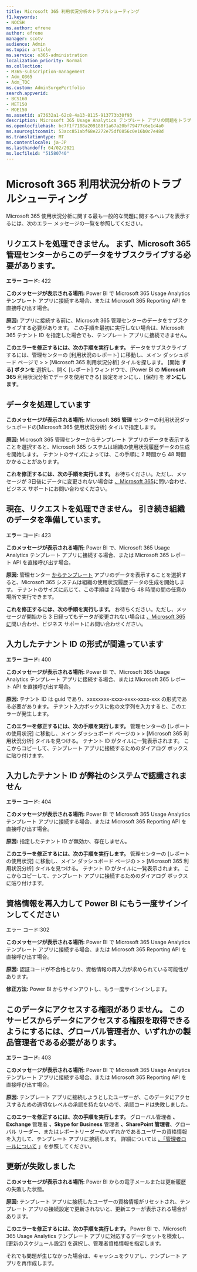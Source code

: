 ```yaml
---
title: Microsoft 365 利用状況分析のトラブルシューティング
f1.keywords:
- NOCSH
ms.author: efrene
author: efrene
manager: scotv
audience: Admin
ms.topic: article
ms.service: o365-administration
localization_priority: Normal
ms.collection:
- M365-subscription-management
- Adm_O365
- Adm_TOC
ms.custom: AdminSurgePortfolio
search.appverid:
- BCS160
- MET150
- MOE150
ms.assetid: a73632a1-62c8-4a13-8115-913773b30f93
description: Microsoft 365 Usage Analytics テンプレート アプリの問題をトラブルシューティングする方法について説明します。
ms.openlocfilehash: bc7f1f7188a209188f1a67a20bf79477c6e1d4a0
ms.sourcegitcommit: 53acc851abf68e2272e75df0856c0e16b0c7e48d
ms.translationtype: MT
ms.contentlocale: ja-JP
ms.lasthandoff: 04/02/2021
ms.locfileid: "51580740"
---
```

# <a name="troubleshooting-microsoft-365-usage-analytics"></a>Microsoft 365 利用状況分析のトラブルシューティング

Microsoft 365 使用状況分析に関する最も一般的な問題に関するヘルプを表示するには、次のエラー メッセージの一覧を参照してください。
  
    
## <a name="we-are-unable-to-process-your-request-you-have-to-first-subscribe-to-this-data-from-the-microsoft-365-admin-center"></a>リクエストを処理できません。 まず、Microsoft 365 管理センターからこのデータをサブスクライブする必要があります。

 **エラー コード:** 422 
  
 **このメッセージが表示される場所:** Power BI で Microsoft 365 Usage Analytics テンプレート アプリに接続する場合、または Microsoft 365 Reporting API を直接呼び出す場合。 
  
 **原因:** アプリに接続する前に、Microsoft 365 管理センターのデータをサブスクライブする必要があります。 この手順を最初に実行しない場合は、Microsoft 365 テナント ID を指定した場合でも、テンプレート アプリに接続できません。 
  
 **このエラーを修正するには、次の手順を実行します。** データをサブスクライブするには、管理センターの [利用状況のレポート] に移動し、メイン ダッシュボード ページで \>  \> <a href="https://go.microsoft.com/fwlink/p/?linkid=2074756" target="_blank"></a>[Microsoft 365 利用状況分析] タイルを探します。 [開始 **する] ボタンを** 選択し、開く [レポート] ウィンドウで、[Power BI の **Microsoft 365** 利用状況分析でデータを使用できる] 設定をオンにし、[保存] を **オンにします**。
  
## <a name="we-are-processing-your-data"></a>データを処理しています

 **このメッセージが表示される場所:** Microsoft **365 管理** センターの利用状況ダッシュボードの[Microsoft 365 使用状況分析] タイルで指定します。 
  
 **原因:** Microsoft [](enable-usage-analytics.md) 365 管理センターからテンプレート アプリのデータを表示することを選択すると、Microsoft 365 システムは組織の使用状況履歴データの生成を開始します。 テナントのサイズによっては、この手順に 2 時間から 48 時間かかることがあります。 
  
 **これを修正するには、次の手順を実行します。** お待ちください。ただし、メッセージが 3日後にデータに変更されない場合は [、Microsoft 365](../contact-support-for-business-products.md)に問い合わせ、ビジネス サポートにお問い合わせください。
  
## <a name="we-are-unable-to-process-your-request-at-this-time-we-are-still-preparing-the-data-for-your-organization"></a>現在、リクエストを処理できません。 引き続き組織のデータを準備しています。

 **エラー コード:** 423 
  
 **このメッセージが表示される場所:** Power BI で、Microsoft 365 Usage Analytics テンプレート アプリに接続する場合、または Microsoft 365 レポート API を直接呼び出す場合。 
  
 **原因:** 管理センター [からテンプレート](enable-usage-analytics.md) アプリのデータを表示することを選択すると、Microsoft 365 システムは組織の使用状況履歴データの生成を開始します。 テナントのサイズに応じて、この手順は 2 時間から 48 時間の間の任意の場所で実行できます。 
  
 **これを修正するには、次の手順を実行します。** お待ちください。ただし、メッセージが開始から 3 日経ってもデータが変更されない場合は [、Microsoft 365 に](../contact-support-for-business-products.md)問い合わせ、ビジネス サポートにお問い合わせください。 
  
## <a name="the-tenant-id-you-provided-is-not-in-the-correct-format"></a>入力したテナント ID の形式が間違っています

 **エラー コード:** 400 
  
 **このメッセージが表示される場所:** Power BI で、Microsoft 365 Usage Analytics テンプレート アプリに接続する場合、または Microsoft 365 レポート API を直接呼び出す場合。 
  
 **原因:** テナント ID は guid であり、xxxxxxxx-xxxx-xxxx-xxxx-xxx の形式である必要があります。 テナント入力ボックスに他の文字列を入力すると、このエラーが発生します。 
  
 **このエラーを修正するには、次の手順を実行します。** 管理センターの [レポートの使用状況] に移動し、メイン ダッシュボード ページの \>  \> <a href="https://go.microsoft.com/fwlink/p/?linkid=2074756" target="_blank"></a>[Microsoft 365 利用状況分析] タイルを見つける。 テナント ID がタイルに一覧表示されます。 ここからコピーして、テンプレート アプリに接続するためのダイアログ ボックスに貼り付けます。 
  
## <a name="the-tenant-id-you-provided-is-not-recognized-by-our-system"></a>入力したテナント ID が弊社のシステムで認識されません

 **エラー コード:** 404 
  
 **このメッセージが表示される場所:** Power BI で Microsoft 365 Usage Analytics テンプレート アプリに接続する場合、または Microsoft 365 Reporting API を直接呼び出す場合。 
  
 **原因:** 指定したテナント ID が無効か、存在しません。 
  
 **このエラーを修正するには、次の手順を実行します。** 管理センターの [レポートの使用状況] に移動し、メイン ダッシュボード ページの \>  \> <a href="https://go.microsoft.com/fwlink/p/?linkid=2074756" target="_blank"></a>[Microsoft 365 利用状況分析] タイルを見つける。 テナント ID がタイルに一覧表示されます。 ここからコピーして、テンプレート アプリに接続するためのダイアログ ボックスに貼り付けます。 
  
## <a name="please-re-enter-your-credentials-to-sign-in-to-power-bi-again"></a>資格情報を再入力して Power BI にもう一度サインインしてください

エラー コード:302
  
 **このメッセージが表示される場所:** Power BI で Microsoft 365 Usage Analytics テンプレート アプリに接続する場合、または Microsoft 365 Reporting API を直接呼び出す場合。 
  
 **原因:** 認証コードが不合格となり、資格情報の再入力が求められている可能性があります。 
  
 **修正方法:** Power BI からサインアウトし、もう一度サインインします。 
  
## <a name="you-do-not-have-the-right-authorization-to-access-to-this-data-to-be-able-to-gain-access-to-the-data-from-this-service-you-need-to-be-either-a-global-admin-or-any-one-of-the-product-admins"></a>このデータにアクセスする権限がありません。 このサービスからデータにアクセスする権限を取得できるようにするには、グローバル管理者か、いずれかの製品管理者である必要があります。

 **エラー コード:** 403 
  
 **このメッセージが表示される場所:** Power BI で Microsoft 365 Usage Analytics テンプレート アプリに接続する場合、または Microsoft 365 Reporting API を直接呼び出す場合。 
  
 **原因:** テンプレート アプリに接続しようとしたユーザーが、このデータにアクセスするための適切なレベルの承認を持たないので、承認コードは失敗しました。 
  
 **このエラーを修正するには、次の手順を実行します。** グローバル管理者 **、Exchange** 管理者 **、Skype for Business** 管理者 **、SharePoint 管理者**、グローバル リーダー、またはレポートリーダーのいずれかであるユーザーの資格情報を入力して、テンプレート アプリに接続します。  詳細については [、「管理者ロールについて](../add-users/about-admin-roles.md) 」を参照してください。 
  
## <a name="refresh-failed"></a>更新が失敗しました

 **このメッセージが表示される場所:** Power BI からの電子メールまたは更新履歴の失敗した状態。 
  
 **原因:** テンプレート アプリに接続したユーザーの資格情報がリセットされ、テンプレート アプリの接続設定で更新されないと、更新エラーが表示される場合があります。 
  
 **このエラーを修正するには、次の手順を実行します。** Power BI で、Microsoft 365 Usage Analytics テンプレート アプリに対応するデータセットを検索し、[更新のスケジュール設定] を選択し、管理者資格情報を指定します。 
  
それでも問題が生じなかった場合は、キャッシュをクリアし、テンプレート アプリを再作成します。
  
  
